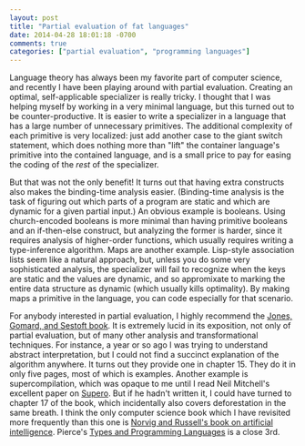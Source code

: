 ```yaml
---
layout: post
title: "Partial evaluation of fat languages"
date: 2014-04-28 18:01:18 -0700
comments: true
categories: ["partial evaluation", "programming languages"]
---
```


Language theory has always been my favorite part of computer science, and recently I have been playing around with partial evaluation. Creating an optimal, self-applicable specializer is really tricky. I thought that I was helping myself by working in a very minimal language, but this turned out to be counter-productive. It is easier to write a specializer in a language that has a large number of unnecessary primitives. The additional complexity of each primitive is very localized: just add another case to the giant switch statement, which does nothing more than "lift" the container language's primitive into the contained language, and is a small price to pay
for easing the coding of the *rest* of the specializer.

But that was not the only benefit! It turns out that having extra constructs also makes the binding-time analysis easier. (Binding-time analysis is the task of figuring out which parts of a program are static and which are dynamic for a given partial input.) An obvious example is booleans. Using church-encoded booleans is more minimal than having primitive booleans and an if-then-else construct, but analyzing the former is harder, since it requires analysis of higher-order functions, which usually requires writing a type-inference algorithm. Maps are another example. Lisp-style association lists seem like a natural approach, but, unless you do some very sophisticated analysis, the specializer will fail to recognize when the keys are static and the values are dynamic, and so
appromixate to marking the entire data structure as dynamic (which usually kills optimality). By making maps a primitive in the language, you can code especially for that scenario.

For anybody interested in partial evaluation, I highly recommend the
[Jones, Gomard, and Sestoft book](http://www.itu.dk/~sestoft/pebook/pebook.html).
It is extremely lucid in its exposition, not only of partial evaluation, but of many other analysis and transformational techniques. For instance, a year or so ago I was trying to understand abstract interpretation, but I could not find a succinct explanation of the algorithm anywhere. It turns out they provide one in chapter 15. They do it in only five pages, most of which is examples. Another example is supercompilation, which was opaque to me until I read Neil Mitchell's excellent paper on
[Supero](http://ndmitchell.com/downloads/paper-rethinking_supercompilation-29_sep_2010.pdf).
But if he hadn't written it, I could have turned to chapter 17 of the book, which incidentally also covers deforestation in the same breath. I think the only computer science book which I have revisited more frequently than this one is
[Norvig and Russell's book on artificial intelligence](http://aima.cs.berkeley.edu/).
Pierce's [Types and Programming Languages](https://mitpress.mit.edu/books/types-and-programming-languages) is a close 3rd.

